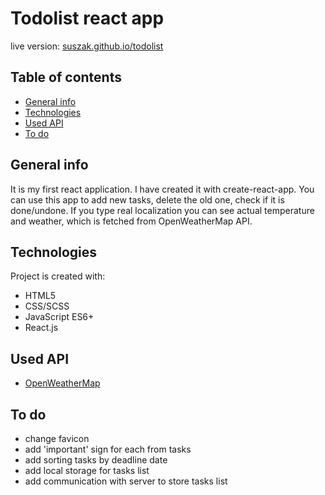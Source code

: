 # Todolist react app
live version: [suszak.github.io/todolist](http://suszak.github.io/todolist/)
## Table of contents
* [General info](#general-info)
* [Technologies](#technologies)
* [Used API](#used-api)
* [To do](#to-do)

## General info
It is my first react application.
I have created it with create-react-app.
You can use this app to add new tasks, delete the old one, check if it is done/undone.
If you type real localization you can see actual temperature and weather, which is fetched from OpenWeatherMap API.

## Technologies
Project is created with:
* HTML5
* CSS/SCSS
* JavaScript ES6+
* React.js

## Used API
* [OpenWeatherMap](https://openweathermap.org/api)

## To do
* change favicon
* add 'important' sign for each from tasks
* add sorting tasks by deadline date
* add local storage for tasks list
* add communication with server to store tasks list
